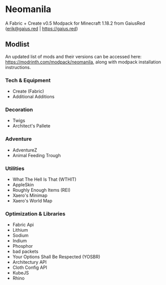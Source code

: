 # Neomanila

A Fabric + Create v0.5 Modpack for Minecraft 1.18.2 from GaiusRed (erik@gaius.red | https://gaius.red)

## Modlist
An updated list of mods and their versions can be accessed here: https://modrinth.com/modpack/neomanila, along with modpack installation instructions.

### Tech & Equipment
- Create (Fabric)
- Additional Additions

### Decoration
- Twigs
- Architect's Pallete

### Adventure
- AdventureZ
- Animal Feeding Trough

### Utilities
- What The Hell Is That (WTHIT)
- AppleSkin
- Roughly Enough Items (REI)
- Xaero's Minimap
- Xaero's World Map

### Optimization & Libraries
- Fabric Api
- Lithium
- Sodium
- Indium
- Phosphor
- bad packets
- Your Options Shall Be Respected (YOSBR)
- Architectury API
- Cloth Config API
- KubeJS
- Rhino
